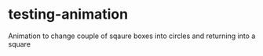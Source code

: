 # testing-animation
Animation to change couple of sqaure boxes into circles and returning into a square 
